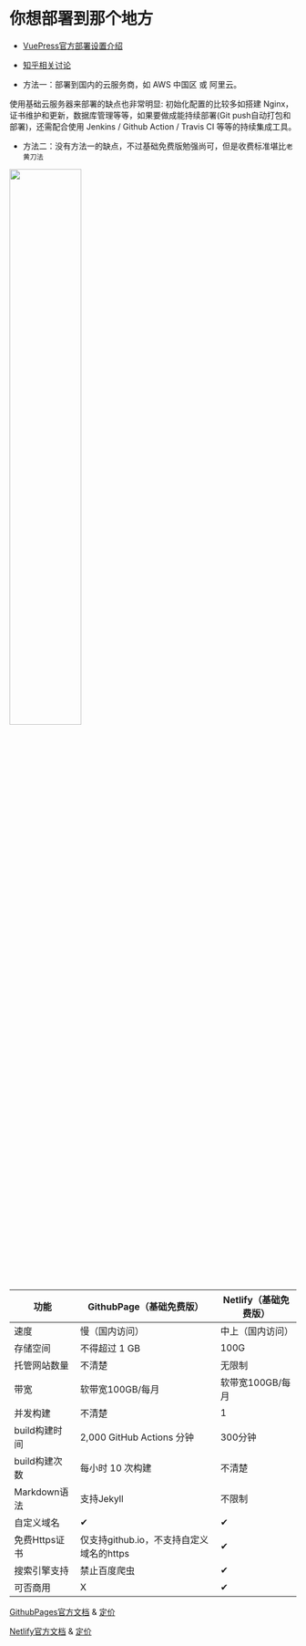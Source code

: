 #  你想部署到那个地方

- [VuePress官方部署设置介绍](https://v2.vuepress.vuejs.org/zh/guide/deployment.html#github-pages#部署) 

- [知乎相关讨论](https://zhuanlan.zhihu.com/p/77651304) 



- 方法一：部署到国内的云服务商，如 AWS 中国区 或 阿里云。

使用基础云服务器来部署的缺点也非常明显: 初始化配置的比较多如搭建 Nginx，证书维护和更新，数据库管理等等，如果要做成能持续部署(Git push自动打包和部署)，还需配合使用 Jenkins / Github Action / Travis CI 等等的持续集成工具。

- 方法二：没有方法一的缺点，不过基础免费版勉强尚可，但是收费标准堪比`老黄刀法`
<img src="/images/guide/NVIDIA.jpg" style="width: 50%; display: block; margin: 0 ;">

| 功能        | GithubPage（基础免费版）          | Netlify（基础免费版） |
| ------------- | ---------------------------------------- | --------------------- |
| 速度        | 慢（国内访问）                    | 中上（国内访问） |
| 存储空间  | 不得超过 1 GB                        | 100G                  |
| 托管网站数量 | 不清楚                                | 无限制             |
| 带宽        | 软带宽100GB/每月                    | 软带宽100GB/每月 |
| 并发构建  | 不清楚                                | 1                     |
| build构建时间 | 2,000 GitHub Actions 分钟              | 300分钟             |
| build构建次数 | 每小时 10 次构建                   | 不清楚             |
| Markdown语法 | 支持Jekyll                             | 不限制             |
| 自定义域名 | ✔                                      | ✔                   |
| 免费Https证书 | 仅支持github.io，不支持自定义域名的https | ✔                   |
| 搜索引擎支持 | 禁止百度爬虫                       | ✔                   |
| 可否商用  | X                                        | ✔                   |

[GithubPages官方文档](https://docs.github.com/cn/github/getting-started-with-github/learning-about-github/githubs-products) &
[定价](https://github.com/pricing) 

[Netlify官方文档](https://docs.netlify.com/?_ga=2.223673435.1110434416.1629357571-380531349.1629357571) &
[定价](https://www.netlify.com/pricing?_ga=2.224392283.1110434416.1629357571-380531349.1629357571#teams) 


